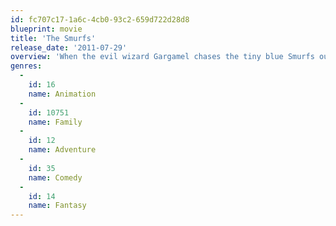 ```yaml
---
id: fc707c17-1a6c-4cb0-93c2-659d722d28d8
blueprint: movie
title: 'The Smurfs'
release_date: '2011-07-29'
overview: 'When the evil wizard Gargamel chases the tiny blue Smurfs out of their village, they tumble from their magical world and into ours -- in fact, smack dab in the middle of Central Park. Just three apples high and stuck in the Big Apple, the Smurfs must find a way to get back to their village before Gargamel tracks them down.'
genres:
  -
    id: 16
    name: Animation
  -
    id: 10751
    name: Family
  -
    id: 12
    name: Adventure
  -
    id: 35
    name: Comedy
  -
    id: 14
    name: Fantasy
---
```

